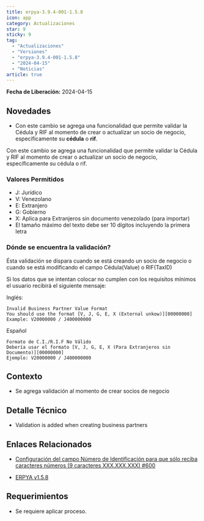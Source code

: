 ```yaml
---
title: erpya-3.9.4-001-1.5.8
icon: app
category: Actualizaciones
star: 9
sticky: 9
tag:
  - "Actualizaciones"
  - "Versiones"
  - "erpya-3.9.4-001-1.5.8"
  - "2024-04-15"
  - "Noticias"
article: true
---
```


**Fecha de Liberación:** 2024-04-15

## Novedades

- Con este cambio se agrega una funcionalidad que permite validar la Cédula y RIF al momento de crear o actualizar un socio de negocio, específicamente su **cédula** o **rif**.

Con este cambio se agrega una funcionalidad que permite validar la Cédula y RIF al momento de crear o actualizar un socio de negocio, específicamente su cédula o rif.

### Valores Permitidos

- J: Jurídico
- V: Venezolano
- E: Extranjero
- G: Gobierno
- X: Aplica para Extranjeros sin documento venezolado (para importar)
- El tamaño máximo del texto debe ser 10 dígitos incluyendo la primera letra

### Dónde se encuentra la validación?

Ésta validación se dispara cuando se está creando un socio de negocio o cuando se está modificando el campo Cédula(Value) o RIF(TaxID)

Si los datos que se intentan colocar no cumplen con los requisitos mínimos el usuario recibirá el siguiente mensaje:

Inglés:

```
Invalid Business Partner Value Format
You should use the format [V, J, G, E, X (External unkow)][00000000]
Example: V20000000 / J400000000
```

Español

```
Formato de C.I./R.I.F No Válido
Debería usar el formato [V, J, G, E, X (Para Extranjeros sin Documento)][00000000]
Ejemplo: V20000000 / J400000000
```

## Contexto

- Se agrega validación al momento de crear socios de negocio

## Detalle Técnico

- Validation is added when creating business partners

## Enlaces Relacionados

- [Configuración del campo Número de Identificación para que sólo reciba caracteres números (9 caracteres XXX.XXX.XXX) #600](https://github.com/erpcya/Control-PROSEIN/issues/600)

- [ERPYA v1.5.8](https://github.com/erpya/adempiere_patch_zk/releases/tag/1.5.8)

## Requerimientos

- Se requiere aplicar proceso.
